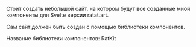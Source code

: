 Стоит создать небольшой сайт, на котором будут все созданные мной компоненты для Svelte версии ratat.art.

Сам сайт должен быть создан с помощью библиотеки компонентов.

Название библиотеки компонентов: RatKit